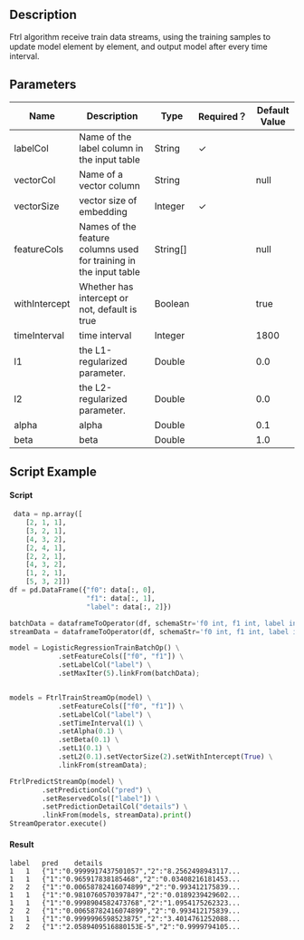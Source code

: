 ## Description
Ftrl algorithm receive train data streams, using the training samples to update model element by element, and output
 model after every time interval.

## Parameters
| Name | Description | Type | Required？ | Default Value |
| --- | --- | --- | --- | --- |
| labelCol | Name of the label column in the input table | String | ✓ |  |
| vectorCol | Name of a vector column | String |  | null |
| vectorSize | vector size of embedding | Integer | ✓ |  |
| featureCols | Names of the feature columns used for training in the input table | String[] |  | null |
| withIntercept | Whether has intercept or not, default is true | Boolean |  | true |
| timeInterval | time interval | Integer |  | 1800 |
| l1 | the L1-regularized parameter. | Double |  | 0.0 |
| l2 | the L2-regularized parameter. | Double |  | 0.0 |
| alpha | alpha | Double |  | 0.1 |
| beta | beta | Double |  | 1.0 |


## Script Example
#### Script
```python
 data = np.array([
    [2, 1, 1],
    [3, 2, 1],
    [4, 3, 2],
    [2, 4, 1],
    [2, 2, 1],
    [4, 3, 2],
    [1, 2, 1],
    [5, 3, 2]])
df = pd.DataFrame({"f0": data[:, 0], 
                   "f1": data[:, 1],
                   "label": data[:, 2]})

batchData = dataframeToOperator(df, schemaStr='f0 int, f1 int, label int', op_type='batch')
streamData = dataframeToOperator(df, schemaStr='f0 int, f1 int, label int', op_type='stream')

model = LogisticRegressionTrainBatchOp() \
			.setFeatureCols(["f0", "f1"]) \
			.setLabelCol("label") \
			.setMaxIter(5).linkFrom(batchData);


models = FtrlTrainStreamOp(model) \
			.setFeatureCols(["f0", "f1"]) \
			.setLabelCol("label") \
			.setTimeInterval(1) \
			.setAlpha(0.1) \
			.setBeta(0.1) \
			.setL1(0.1) \
			.setL2(0.1).setVectorSize(2).setWithIntercept(True) \
		    .linkFrom(streamData);

FtrlPredictStreamOp(model) \
        .setPredictionCol("pred") \
        .setReservedCols(["label"]) \
        .setPredictionDetailCol("details") \
        .linkFrom(models, streamData).print()
StreamOperator.execute()
```
#### Result
```
label	pred	details
1	1	{"1":"0.9999917437501057","2":"8.2562498943117...
1	1	{"1":"0.965917838185468","2":"0.03408216181453...
2	2	{"1":"0.00658782416074899","2":"0.993412175839...
1	1	{"1":"0.9810760570397847","2":"0.0189239429602...
1	1	{"1":"0.9998904582473768","2":"1.0954175262323...
2	2	{"1":"0.00658782416074899","2":"0.993412175839...
1	1	{"1":"0.9999996598523875","2":"3.4014761252088...
2	2	{"1":"2.0589409516880153E-5","2":"0.9999794105...

```


